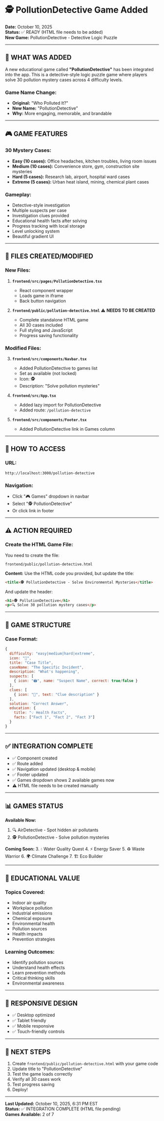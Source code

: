 # 🕵️ PollutionDetective Game Added

**Date:** October 10, 2025  
**Status:** ✅ READY (HTML file needs to be added)  
**New Game:** PollutionDetective - Detective Logic Puzzle

---

## 🎯 **WHAT WAS ADDED**

A new educational game called **"PollutionDetective"** has been integrated into the app. This is a detective-style logic puzzle game where players solve 30 pollution mystery cases across 4 difficulty levels.

### **Game Name Change:**
- **Original:** "Who Polluted It?"
- **New Name:** "PollutionDetective"
- **Why:** More engaging, memorable, and brandable

---

## 🎮 **GAME FEATURES**

### **30 Mystery Cases:**
- **Easy (10 cases):** Office headaches, kitchen troubles, living room issues
- **Medium (10 cases):** Convenience store, gym, construction site mysteries
- **Hard (5 cases):** Research lab, airport, hospital ward cases
- **Extreme (5 cases):** Urban heat island, mining, chemical plant cases

### **Gameplay:**
- Detective-style investigation
- Multiple suspects per case
- Investigation clues provided
- Educational health facts after solving
- Progress tracking with local storage
- Level unlocking system
- Beautiful gradient UI

---

## 📝 **FILES CREATED/MODIFIED**

### **New Files:**
1. **`frontend/src/pages/PollutionDetective.tsx`**
   - React component wrapper
   - Loads game in iframe
   - Back button navigation

2. **`frontend/public/pollution-detective.html`** ⚠️ **NEEDS TO BE CREATED**
   - Complete standalone HTML game
   - All 30 cases included
   - Full styling and JavaScript
   - Progress saving functionality

### **Modified Files:**
3. **`frontend/src/components/Navbar.tsx`**
   - Added PollutionDetective to games list
   - Set as available (not locked)
   - Icon: 🕵️
   - Description: "Solve pollution mysteries"

4. **`frontend/src/App.tsx`**
   - Added lazy import for PollutionDetective
   - Added route: `/pollution-detective`

5. **`frontend/src/components/Footer.tsx`**
   - Added PollutionDetective link in Games column

---

## 🚀 **HOW TO ACCESS**

### **URL:**
```
http://localhost:3000/pollution-detective
```

### **Navigation:**
- Click "🎮 Games" dropdown in navbar
- Select "🕵️ PollutionDetective"
- Or click link in footer

---

## ⚠️ **ACTION REQUIRED**

### **Create the HTML Game File:**

You need to create the file:
```
frontend/public/pollution-detective.html
```

**Content:** Use the HTML code you provided, but update the title:
```html
<title>🕵️ PollutionDetective - Solve Environmental Mysteries</title>
```

And update the header:
```html
<h1>🕵️ PollutionDetective</h1>
<p>🔍 Solve 30 pollution mystery cases</p>
```

---

## 🎨 **GAME STRUCTURE**

### **Case Format:**
```javascript
{
  difficulty: "easy|medium|hard|extreme",
  icon: "🏢",
  title: "Case Title",
  caseName: "The Specific Incident",
  description: "What's happening",
  suspects: [
    { icon: "🖨️", name: "Suspect Name", correct: true/false }
  ],
  clues: [
    { icon: "🤕", text: "Clue description" }
  ],
  solution: "Correct Answer",
  education: {
    title: "💡 Health Facts",
    facts: ["Fact 1", "Fact 2", "Fact 3"]
  }
}
```

---

## ✅ **INTEGRATION COMPLETE**

- ✅ Component created
- ✅ Route added
- ✅ Navigation updated (desktop & mobile)
- ✅ Footer updated
- ✅ Games dropdown shows 2 available games now
- ⚠️ HTML file needs to be created manually

---

## 📊 **GAMES STATUS**

**Available Now:**
1. 🔍 AirDetective - Spot hidden air pollutants
2. 🕵️ PollutionDetective - Solve pollution mysteries

**Coming Soon:**
3. 💧 Water Quality Quest
4. ⚡ Energy Saver
5. ♻️ Waste Warrior
6. 🌍 Climate Challenge
7. 🏗️ Eco Builder

---

## 🎯 **EDUCATIONAL VALUE**

### **Topics Covered:**
- Indoor air quality
- Workplace pollution
- Industrial emissions
- Chemical exposure
- Environmental health
- Pollution sources
- Health impacts
- Prevention strategies

### **Learning Outcomes:**
- Identify pollution sources
- Understand health effects
- Learn prevention methods
- Critical thinking skills
- Environmental awareness

---

## 📱 **RESPONSIVE DESIGN**

- ✅ Desktop optimized
- ✅ Tablet friendly
- ✅ Mobile responsive
- ✅ Touch-friendly controls

---

## 🔧 **NEXT STEPS**

1. Create `frontend/public/pollution-detective.html` with your game code
2. Update title to "PollutionDetective"
3. Test the game loads correctly
4. Verify all 30 cases work
5. Test progress saving
6. Deploy!

---

**Last Updated:** October 10, 2025, 6:31 PM EST  
**Status:** ✅ INTEGRATION COMPLETE (HTML file pending)  
**Games Available:** 2 of 7
